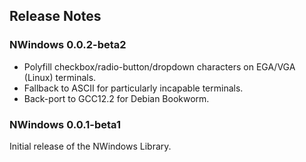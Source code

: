 ## Release Notes

### NWindows 0.0.2-beta2

- Polyfill checkbox/radio-button/dropdown characters on EGA/VGA (Linux) terminals.
- Fallback to ASCII for particularly incapable terminals.
- Back-port to GCC12.2 for Debian Bookworm.




### NWindows 0.0.1-beta1

Initial release of the NWindows Library.
